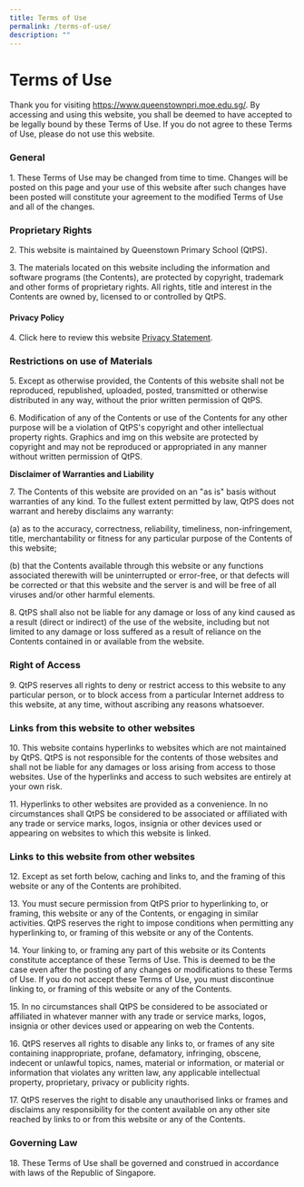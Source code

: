 ```yaml
---
title: Terms of Use
permalink: /terms-of-use/
description: ""
---
```

Terms of Use
============

Thank you for visiting https://www.queenstownpri.moe.edu.sg/. By accessing and using this website, you shall be deemed to have accepted to be legally bound by these Terms of Use. If you do not agree to these Terms of Use, please do not use this website.

### General

1\. These Terms of Use may be changed from time to time. Changes will be posted on this page and your use of this website after such changes have been posted will constitute your agreement to the modified Terms of Use and all of the changes.

### Proprietary Rights

2\. This website is maintained by Queenstown Primary School (QtPS).

3\. The materials located on this website including the information and software programs (the Contents), are protected by copyright, trademark and other forms of proprietary rights. All rights, title and interest in the Contents are owned by, licensed to or controlled by QtPS.

#### Privacy Policy

4\. Click here to review this website [Privacy Statement](https://www.queenstownpri.moe.edu.sg/privacy-statement).

### Restrictions on use of Materials

5\. Except as otherwise provided, the Contents of this website shall not be reproduced, republished, uploaded, posted, transmitted or otherwise distributed in any way, without the prior written permission of QtPS.

6\. Modification of any of the Contents or use of the Contents for any other purpose will be a violation of QtPS's copyright and other intellectual property rights. Graphics and img on this website are protected by copyright and may not be reproduced or appropriated in any manner without written permission of QtPS.

**Disclaimer of Warranties and Liability**

7\. The Contents of this website are provided on an "as is" basis without warranties of any kind. To the fullest extent permitted by law, QtPS does not warrant and hereby disclaims any warranty:

(a) as to the accuracy, correctness, reliability, timeliness, non-infringement, title, merchantability or fitness for any particular purpose of the Contents of this website;

(b) that the Contents available through this website or any functions associated therewith will be uninterrupted or error-free, or that defects will be corrected or that this website and the server is and will be free of all viruses and/or other harmful elements.

8\. QtPS shall also not be liable for any damage or loss of any kind caused as a result (direct or indirect) of the use of the website, including but not limited to any damage or loss suffered as a result of reliance on the Contents contained in or available from the website.

### Right of Access

9\. QtPS reserves all rights to deny or restrict access to this website to any particular person, or to block access from a particular Internet address to this website, at any time, without ascribing any reasons whatsoever.

### Links from this website to other websites

10\. This website contains hyperlinks to websites which are not maintained by QtPS. QtPS is not responsible for the contents of those websites and shall not be liable for any damages or loss arising from access to those websites. Use of the hyperlinks and access to such websites are entirely at your own risk.

11\. Hyperlinks to other websites are provided as a convenience. In no circumstances shall QtPS be considered to be associated or affiliated with any trade or service marks, logos, insignia or other devices used or appearing on websites to which this website is linked.

### Links to this website from other websites

12\. Except as set forth below, caching and links to, and the framing of this website or any of the Contents are prohibited.

13\. You must secure permission from QtPS prior to hyperlinking to, or framing, this website or any of the Contents, or engaging in similar activities. QtPS reserves the right to impose conditions when permitting any hyperlinking to, or framing of this website or any of the Contents.

14\. Your linking to, or framing any part of this website or its Contents constitute acceptance of these Terms of Use. This is deemed to be the case even after the posting of any changes or modifications to these Terms of Use. If you do not accept these Terms of Use, you must discontinue linking to, or framing of this website or any of the Contents.

15\. In no circumstances shall QtPS be considered to be associated or affiliated in whatever manner with any trade or service marks, logos, insignia or other devices used or appearing on web the Contents.

16\. QtPS reserves all rights to disable any links to, or frames of any site containing inappropriate, profane, defamatory, infringing, obscene, indecent or unlawful topics, names, material or information, or material or information that violates any written law, any applicable intellectual property, proprietary, privacy or publicity rights.

17\. QtPS reserves the right to disable any unauthorised links or frames and disclaims any responsibility for the content available on any other site reached by links to or from this website or any of the Contents.

### Governing Law

18\. These Terms of Use shall be governed and construed in accordance with laws of the Republic of Singapore.